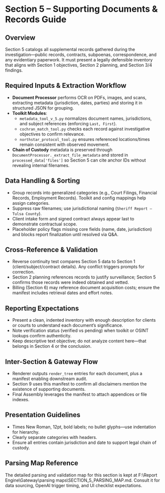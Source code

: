 ﻿# Section 5 – Supporting Documents & Records Guide

## Overview
Section 5 catalogs all supplemental records gathered during the investigation—public records, contracts, subpoenas, correspondence, and any evidentiary paperwork. It must present a legally defensible inventory that aligns with Section 1 objectives, Section 2 planning, and Section 3/4 findings.

## Required Inputs & Extraction Workflow
- **Document Processor** performs OCR on PDFs, images, and scans, extracting metadata (jurisdiction, dates, parties) and storing it in structured JSON for grouping.
- **Toolkit Modules**:
  - `metadata_tool_v_5.py` normalizes document names, jurisdictions, and subject references (enforcing `Last, First`).
  - `cochran_match_tool.py` checks each record against investigative objectives to confirm relevance.
  - `northstar_protocol_tool.py` ensures referenced locations/times remain consistent with observed movement.
- **Chain of Custody** metadata is preserved through `DocumentProcessor._extract_file_metadata` and stored in `processed_data['files']` so Section 5 can cite anchor IDs without revealing internal filenames.

## Data Handling & Sorting
- Group records into generalized categories (e.g., Court Filings, Financial Records, Employment Records). Toolkit and config mappings help assign categories.
- Suppress raw filenames; use jurisdictional naming (`Sheriff Report – Tulsa County`).
- Client intake form and signed contract always appear last to demonstrate contractual scope.
- Placeholder policy flags missing core fields (name, date, jurisdiction) and blocks report finalization until resolved via Q&A.

## Cross-Reference & Validation
- Reverse continuity test compares Section 5 data to Section 1 (client/subject/contract details). Any conflict triggers prompts for correction.
- Section 2 planning references records to justify surveillance; Section 5 confirms those records were indeed obtained and vetted.
- Billing (Section 6) may reference document acquisition costs; ensure the manifest includes retrieval dates and effort notes.

## Reporting Expectations
- Present a clean, indented inventory with enough description for clients or courts to understand each document’s significance.
- Note verification status (verified vs pending) when toolkit or OSINT lookups confirm authenticity.
- Keep descriptive text objective; do not analyze content here—that belongs in Section 4 or the conclusion.

## Inter-Section & Gateway Flow
- Renderer outputs `render_tree` entries for each document, plus a manifest enabling downstream audit.
- Section 9 uses this manifest to confirm all disclaimers mention the existence of supporting documents.
- Final Assembly leverages the manifest to attach appendices or file indexes.

## Presentation Guidelines
- Times New Roman, 12pt, bold labels; no bullet glyphs—use indentation for hierarchy.
- Clearly separate categories with headers.
- Ensure all entries contain jurisdiction and date to support legal chain of custody.

## Parsing Map Reference
The detailed parsing and validation map for this section is kept at F:\Report Engine\Gateway\parsing maps\SECTION_5_PARSING_MAP.md. Consult it for data sourcing, OpenAI trigger timing, and UI checklist expectations.

